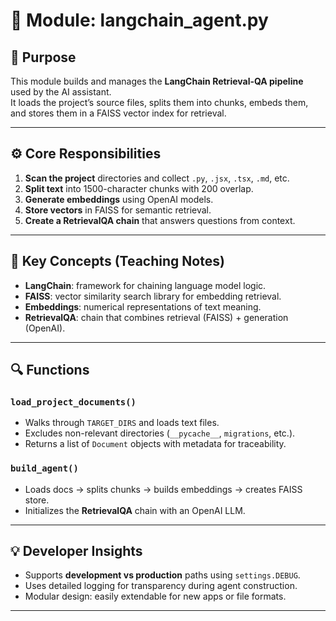 # 🧩 Module: langchain_agent.py

## 📘 Purpose
This module builds and manages the **LangChain Retrieval-QA pipeline** used by the AI assistant.  
It loads the project’s source files, splits them into chunks, embeds them, and stores them in a FAISS vector index for retrieval.

---

## ⚙️ Core Responsibilities
1. **Scan the project** directories and collect `.py`, `.jsx`, `.tsx`, `.md`, etc.
2. **Split text** into 1500-character chunks with 200 overlap.
3. **Generate embeddings** using OpenAI models.
4. **Store vectors** in FAISS for semantic retrieval.
5. **Create a RetrievalQA chain** that answers questions from context.

---

## 🧠 Key Concepts (Teaching Notes)
- **LangChain**: framework for chaining language model logic.
- **FAISS**: vector similarity search library for embedding retrieval.
- **Embeddings**: numerical representations of text meaning.
- **RetrievalQA**: chain that combines retrieval (FAISS) + generation (OpenAI).

---

## 🔍 Functions

### `load_project_documents()`
- Walks through `TARGET_DIRS` and loads text files.
- Excludes non-relevant directories (`__pycache__`, `migrations`, etc.).
- Returns a list of `Document` objects with metadata for traceability.

### `build_agent()`
- Loads docs → splits chunks → builds embeddings → creates FAISS store.
- Initializes the **RetrievalQA** chain with an OpenAI LLM.

---

## 💡 Developer Insights
- Supports **development vs production** paths using `settings.DEBUG`.
- Uses detailed logging for transparency during agent construction.
- Modular design: easily extendable for new apps or file formats.

---
